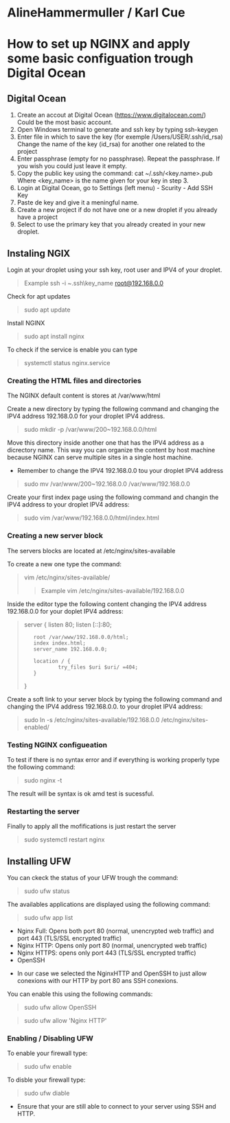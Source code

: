 # AlineHammermuller / Karl Cue

# How to set up NGINX and apply some basic configuation trough Digital Ocean
 
## Digital Ocean

1. Create an accout at Digital Ocean (https://www.digitalocean.com/)
	Could be the most basic account.
2. Open Windows terminal to generate and ssh key by typing ssh-keygen
3. Enter file in which to save the key (for exemple /Users/USER/.ssh/id_rsa)
	Change the name of the key (id_rsa) for another one related to the project
4. Enter passphrase (empty for no passphrase). Repeat the passphrase.
	If you wish you could just leave it empty.
5. Copy the public key using the command: cat ~/.ssh/<key.name>.pub
	Where <key_name> is the name given for your key in step 3.
6. Login at Digital Ocean, go to Settings (left menu) - Scurity - Add SSH Key
7. Paste de key and give it a meningful name.
8. Create a new project if do not have one or a new droplet if you already have a project
9. Select to use the primary key that you already created in your new droplet.

## Instaling NGIX

Login at your droplet using your ssh key, root user and IPV4 of your droplet.

> Example ssh -i ~\.ssh\key_name root@192.168.0.0

Check for apt updates

> sudo apt update

Install NGINX

> sudo apt install nginx

To check if the service is enable you can type

> systemctl status nginx.service

### Creating the HTML files and directories

The NGINX default content is stores at /var/www/html

Create a new directory by typing the following command and changing the IPV4 address
192.168.0.0 for your droplet IPV4 address.

> sudo mkdir -p /var/www/200~192.168.0.0/html

Move this directory inside another one that has the IPV4 address as a dicrectory name. 
This way you can organize the content by host machine because NGINX can serve multiple
sites in a single host machine.
* Remember to change the IPV4 192.168.0.0 tou your droplet IPV4 address

> sudo mv /var/www/200~192.168.0.0 /var/www/192.168.0.0

Create your first index page using the following command and changin the IPV4 address to your
droplet IPV4 address:

> sudo vim /var/www/192.168.0.0/html/index.html

### Creating a new server block

The servers blocks are located at /etc/nginx/sites-available

To create a new one type the command:

> vim /etc/nginx/sites-available/<IPV4 address>
>
>> Example vim /etc/nginx/sites-available/192.168.0.0

Inside the editor type the following content changing the IPV4 address 192.168.0.0
 for your doplet IPV4 address:

>
> server {
>        listen 80;
>        listen [::]:80;
>
>        root /var/www/192.168.0.0/html;
>        index index.html;
>        server_name 192.168.0.0;
>
>        location / {
>                try_files $uri $uri/ =404;
>        }
> }
>

Create a soft link to your server block by typing the following command and changing the
IPV4 address 192.168.0.0. to your droplet IPV4 address:

> sudo ln -s /etc/nginx/sites-available/192.168.0.0 /etc/nginx/sites-enabled/

### Testing NGINX configueation

To test if there is no syntax error and if everything is working properly type the following command:

> sudo nginx -t

The result will be syntax is ok amd test is sucessful.

### Restarting the server

Finally to apply all the mofifications is just restart the server

> sudo systemctl restart nginx

## Installing UFW
	
You can ckeck the status of your UFW trough the command:

> sudo ufw status

The availables applications are displayed using the following command:

> sudo ufw app list

- Nginx Full: Opens both port 80 (normal, unencrypted web traffic) and port 443 (TLS/SSL encrypted traffic)
- Nginx HTTP: Opens only port 80 (normal, unencrypted web traffic)
- Nginx HTTPS: opens only port 443 (TLS/SSL encrypted traffic)
- OpenSSH

* In our case we selected the NginxHTTP and OpenSSH to just allow conexions with our HTTP by port 80 ans SSH conexions.

You can enable this using the following commands:

> sudo ufw allow OpenSSH

> sudo ufw allow 'Nginx HTTP'

### Enabling / Disabling UFW

To enable your firewall type:

> sudo ufw enable

To disble your firewall type:

> sudo ufw diable
	
* Ensure that your are still able to connect to your server using SSH and HTTP.


